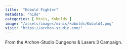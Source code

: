 ```yaml
---
title:  "Kobold Fighter"
metadate: "hide"
categories: [ Minis, Kobolds ]
image: "/assets/images/minis/kobolds/Kobold4.png"
visit: "https://archon-studio.com/"
---
```

From the Archon-Studio Dungeons & Lasers 3 Campaign.